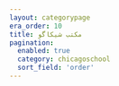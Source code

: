 ```yaml
---
layout: categorypage
era_order: 10 
title: مکتب شیکاگو
pagination:
  enabled: true
  category: chicagoschool
  sort_field: 'order'
---
```


